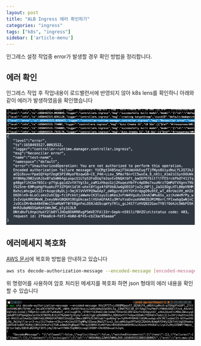 ```yaml
---
layout: post
title: "ALB Ingress 에러 확인하기"
categories: "ingress"
tags: ["k8s", "ingress"]
sidebar: ['article-menu']
---
```


인그레스 설정 작업중 error가 발생할 경우 확인 방법을 정리합니다.

## 에러 확인
인그레스 작업 후 작업내용이 로드밸런서에 반영되지 않아 k8s lens를 확인하니 아래와 같이 에러가 발생하였음을 확인했습니다

<img class="post_img" src="/assets/images/posts/alb_error.png">

<img class="post_img" src="/assets/images/posts/alb_error_full.png">


## 에러메세지 복호화
[AWS 문서](https://aws.amazon.com/ko/premiumsupport/knowledge-center/ec2-not-auth-launch/)에 복호화 방법을 안내하고 있습니다
``` bash
aws sts decode-authorization-message --encoded-message [encoded-message]
```

위 명령어를 사용하여 암호 처리된 메세지를 복호화 하면 json 형태의 에러 내용을 확인 할 수 있습니다

<img class="post_img" src="/assets/images/posts/alb_error_decode.png">

